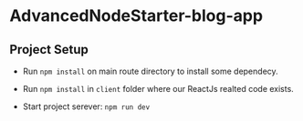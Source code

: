 # AdvancedNodeStarter-blog-app

## Project Setup

- Run `npm install` on main route directory to install some dependecy.

- Run `npm install` in `client` folder where our ReactJs realted code exists.

- Start project serever: `npm run dev`
